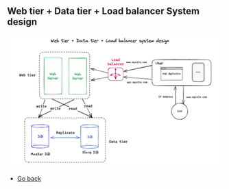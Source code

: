 ## Web tier + Data tier + Load balancer System design

![Web tier + Data tier + Load balancer System design](./08-web-tier-data-tier-load-balancer-system-desing.png)

* [Go back](../readme.md)